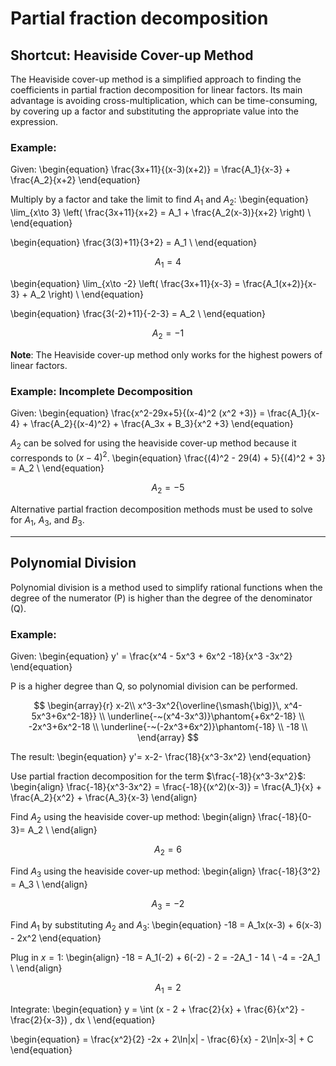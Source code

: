 # Partial fraction decomposition
## Shortcut: Heaviside Cover-up Method

The Heaviside cover-up method is a simplified approach to finding the coefficients in partial fraction decomposition for linear factors. Its main advantage is avoiding cross-multiplication, which can be time-consuming, by covering up a factor and substituting the appropriate value into the expression.

### Example:
Given:
\begin{equation}
\frac{3x+11}{(x-3)(x+2)} = \frac{A_1}{x-3} + \frac{A_2}{x+2} 
\end{equation}

Multiply by a factor and take the limit to find $A_1$ and $A_2$:
\begin{equation}
\lim_{x\to 3} \left( \frac{3x+11}{x+2} = A_1 + \frac{A_2(x-3)}{x+2} \right) \\
\end{equation}

\begin{equation}
\frac{3(3)+11}{3+2} = A_1 \\
\end{equation}

$$
A_1 = 4  
$$

\begin{equation}
\lim_{x\to -2} \left( \frac{3x+11}{x-3} = \frac{A_1(x+2)}{x-3} + A_2 \right) \\
\end{equation} 

\begin{equation}
\frac{3(-2)+11}{-2-3} = A_2 \\
\end{equation} 

$$
A_2 = -1 
$$

**Note**: The Heaviside cover-up method only works for the highest powers of linear factors.

### Example: Incomplete Decomposition
Given:
\begin{equation}
\frac{x^2-29x+5}{(x-4)^2 (x^2 +3)} = \frac{A_1}{x-4} + \frac{A_2}{(x-4)^2} + \frac{A_3x + B_3}{x^2 +3} 
\end{equation}

$A_2$ can be solved for using the heaviside cover-up method because it corresponds to $(x-4)^2$. 
\begin{equation}
\frac{(4)^2 - 29(4) + 5}{(4)^2 + 3} = A_2 \\
\end{equation}

$$
A_2 = -5 
$$

Alternative partial fraction decomposition methods must be used to solve for $A_1$, $A_3$, and $B_3$.

---
## Polynomial Division

Polynomial division is a method used to simplify rational functions when the degree of the numerator (P) is higher than the degree of the denominator (Q).

### Example:
Given:
\begin{equation}
y' = \frac{x^4 - 5x^3 + 6x^2 -18}{x^3 -3x^2} 
\end{equation}

P is a higher degree than Q, so polynomial division can be performed.

$$
\begin{array}{r}
x-2\\
x^3-3x^2{\overline{\smash{\big)}\, x^4-5x^3+6x^2-18}}
\\
\underline{-~(x^4-3x^3)}\phantom{+6x^2-18} \\
-2x^3+6x^2-18 \\
\underline{-~(-2x^3+6x^2)}\phantom{-18} \\
-18 \\
\end{array} 
$$

The result:
\begin{equation}
y'= x-2- \frac{18}{x^3-3x^2} 
\end{equation}

Use partial fraction decomposition for the term $\frac{-18}{x^3-3x^2}$:
\begin{align}
\frac{-18}{x^3-3x^2} = \frac{-18}{(x^2)(x-3)} = \frac{A_1}{x} + \frac{A_2}{x^2} + \frac{A_3}{x-3} 
\end{align}

Find $A_2$ using the heaviside cover-up method:
\begin{align}
\frac{-18}{0-3}= A_2 \\
\end{align}

$$
A_2 = 6 
$$

Find $A_3$ using the heaviside cover-up method:
\begin{align}
\frac{-18}{3^2} = A_3 \\
\end{align}

$$
A_3 = -2
$$

Find $A_1$ by substituting $A_2$ and $A_3$:
\begin{equation}
-18 = A_1x(x-3) + 6(x-3) - 2x^2 
\end{equation}

Plug in $x=1$:
\begin{align}
-18 = A_1(-2) + 6(-2) - 2 = -2A_1 - 14 \\
-4 = -2A_1 \\
\end{align}

$$
A_1 = 2 
$$

Integrate:
\begin{equation}
y = \int (x - 2 + \frac{2}{x} + \frac{6}{x^2} - \frac{2}{x-3}) \, dx \\
\end{equation}

\begin{equation}
= \frac{x^2}{2} -2x + 2\ln|x| - \frac{6}{x} - 2\ln|x-3| + C 
\end{equation}